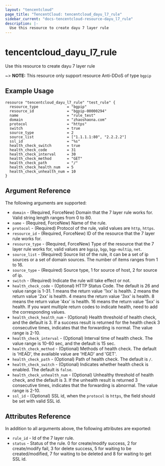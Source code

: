 ```yaml
---
layout: "tencentcloud"
page_title: "TencentCloud: tencentcloud_dayu_l7_rule"
sidebar_current: "docs-tencentcloud-resource-dayu_l7_rule"
description: |-
  Use this resource to create dayu 7 layer rule
---
```


# tencentcloud_dayu_l7_rule

Use this resource to create dayu 7 layer rule

~> **NOTE:** This resource only support resource Anti-DDoS of type `bgpip`

## Example Usage

```hcl
resource "tencentcloud_dayu_l7_rule" "test_rule" {
  resource_type             = "bgpip"
  resource_id               = "bgpip-00000294"
  name                      = "rule_test"
  domain                    = "zhaoshaona.com"
  protocol                  = "https"
  switch                    = true
  source_type               = 2
  source_list               = ["1.1.1.1:80", "2.2.2.2"]
  ssl_id                    = "%s"
  health_check_switch       = true
  health_check_code         = 31
  health_check_interval     = 30
  health_check_method       = "GET"
  health_check_path         = "/"
  health_check_health_num   = 5
  health_check_unhealth_num = 10
}
```

## Argument Reference

The following arguments are supported:

* `domain` - (Required, ForceNew) Domain that the 7 layer rule works for. Valid string length ranges from 0 to 80.
* `name` - (Required, ForceNew) Name of the rule.
* `protocol` - (Required) Protocol of the rule, valid values are `http`, `https`.
* `resource_id` - (Required, ForceNew) ID of the resource that the 7 layer rule works for.
* `resource_type` - (Required, ForceNew) Type of the resource that the 7 layer rule works for, valid values are `bgpip`, `bgp`, `bgp-multip`, `net`.
* `source_list` - (Required) Source list of the rule, it can be a set of ip sources or a set of domain sources. The number of items ranges from 1 to 16.
* `source_type` - (Required) Source type, 1 for source of host, 2 for source of ip.
* `switch` - (Required) Indicate the rule will take effect or not.
* `health_check_code` - (Optional) HTTP Status Code. The default is 26 and value range is 1-31. 1 means the return value '1xx' is health. 2 means the return value '2xx' is health. 4 means the return value '3xx' is health. 8 means the return value '4xx' is health. 16 means the return value '5xx' is health. If you want multiple return codes to indicate health, need to add the corresponding values.
* `health_check_health_num` - (Optional) Health threshold of health check, and the default is 3. If a success result is returned for the health check 3 consecutive times, indicates that the forwarding is normal. The value range is 2-10.
* `health_check_interval` - (Optional) Interval time of health check. The value range is 10-60 sec, and the default is 15 sec.
* `health_check_method` - (Optional) Methods of health check. The default is 'HEAD', the available value are 'HEAD' and 'GET'.
* `health_check_path` - (Optional) Path of health check. The default is `/`.
* `health_check_switch` - (Optional) Indicates whether health check is enabled. The default is `false`.
* `health_check_unhealth_num` - (Optional) Unhealthy threshold of health check, and the default is 3. If the unhealth result is returned 3 consecutive times, indicates that the forwarding is abnormal. The value range is 2-10.
* `ssl_id` - (Optional) SSL id, when the `protocol` is `https`, the field should be set with valid SSL id.

## Attributes Reference

In addition to all arguments above, the following attributes are exported:

* `rule_id` - Id of the 7 layer rule.
* `status` - Status of the rule. 0 for create/modify success, 2 for create/modify fail, 3 for delete success, 5 for waiting to be created/modified, 7 for waiting to be deleted and 8 for waiting to get SSL id.


